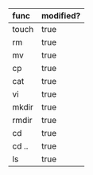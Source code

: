 | func  | modified? |
| :---- | :-------- |
| touch | true      |
| rm    | true      |
| mv    | true      |
| cp    | true      |
| cat   | true      |
| vi    | true      |
| mkdir | true      |
| rmdir | true      |
| cd    | true      |
| cd .. | true      |
| ls    | true      |